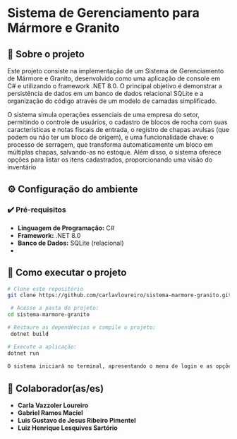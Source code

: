 # Sistema de Gerenciamento para Mármore e Granito

## 📑 Sobre o projeto

Este projeto consiste na implementação de um Sistema de Gerenciamento de Mármore e Granito, desenvolvido como uma aplicação de console em C# e utilizando o framework .NET 8.0. O principal objetivo é demonstrar a persistência de dados em um banco de dados relacional SQLite e a organização do código através de um modelo de camadas simplificado.

O sistema simula operações essenciais de uma empresa do setor, permitindo o controle de usuários, o cadastro de blocos de rocha com suas características e notas fiscais de entrada, o registro de chapas avulsas (que podem ou não ter um bloco de origem), e uma funcionalidade chave: o processo de serragem, que transforma automaticamente um bloco em múltiplas chapas, salvando-as no estoque. Além disso, o sistema oferece opções para listar os itens cadastrados, proporcionando uma visão do inventário

## ⚙️ Configuração do ambiente

### ✔️ Pré-requisitos

* **Linguagem de Programação:** C#
* **Framework:** .NET 8.0
* **Banco de Dados:** SQLite (relacional)
* 
## 🚀 Como executar o projeto

```bash
# Clone este repositório
git clone https://github.com/carlavloureiro/sistema-marmore-granito.git

 # Acesse a pasta do projeto:
cd sistema-marmore-granito

# Restaure as dependências e compile o projeto:
 dotnet build

# Execute a aplicação:
dotnet run
    
O sistema iniciará no terminal, apresentando o menu de login e as opções de interação.
 ```

## 👥 Colaborador(as/es)

- **Carla Vazzoler Loureiro**
- **Gabriel Ramos Maciel** 
- **Luis Gustavo de Jesus Ribeiro Pimentel** 
- **Luiz Henrique Lesquives Sartório**

